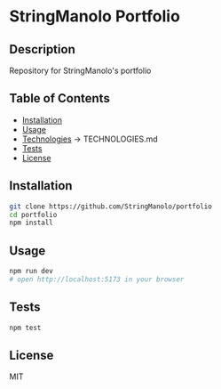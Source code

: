# StringManolo Portfolio

## Description
Repository for StringManolo's portfolio

## Table of Contents
* [Installation](#installation)
* [Usage](#usage)
* [Technologies](https://github.com/StringManolo/portfolio/blob/main/TECHNOLOGIES.md) -> TECHNOLOGIES.md
* [Tests](#tests)
* [License](#license)


## Installation
```bash
git clone https://github.com/StringManolo/portfolio
cd portfolio
npm install
```

## Usage
```bash
npm run dev
# open http://localhost:5173 in your browser
```

## Tests
```bash
npm test
```

## License
MIT
